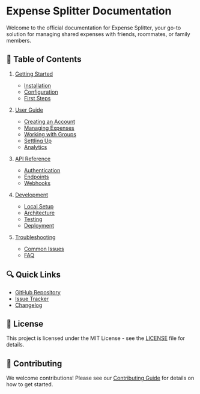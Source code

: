 # Expense Splitter Documentation

Welcome to the official documentation for Expense Splitter, your go-to solution for managing shared expenses with friends, roommates, or family members.

## 📖 Table of Contents

1. [Getting Started](/docs/guides/getting-started)
   - [Installation](/docs/guides/getting-started/installation)
   - [Configuration](/docs/guides/getting-started/configuration)
   - [First Steps](/docs/guides/getting-started/first-steps)

2. [User Guide](/docs/guides/user-guide)
   - [Creating an Account](/docs/guides/user-guide/account)
   - [Managing Expenses](/docs/guides/user-guide/expenses)
   - [Working with Groups](/docs/guides/user-guide/groups)
   - [Settling Up](/docs/guides/user-guide/settlements)
   - [Analytics](/docs/guides/user-guide/analytics)

3. [API Reference](/docs/api)
   - [Authentication](/docs/api/authentication)
   - [Endpoints](/docs/api/endpoints)
   - [Webhooks](/docs/api/webhooks)

4. [Development](/docs/guides/development)
   - [Local Setup](/docs/guides/development/setup)
   - [Architecture](/docs/guides/development/architecture)
   - [Testing](/docs/guides/development/testing)
   - [Deployment](/docs/guides/development/deployment)

5. [Troubleshooting](/docs/guides/troubleshooting)
   - [Common Issues](/docs/guides/troubleshooting/common-issues)
   - [FAQ](/docs/guides/troubleshooting/faq)

## 🔍 Quick Links

- [GitHub Repository](https://github.com/yourusername/expense-splitter)
- [Issue Tracker](https://github.com/yourusername/expense-splitter/issues)
- [Changelog](/CHANGELOG.md)

## 📝 License

This project is licensed under the MIT License - see the [LICENSE](LICENSE) file for details.

## 🤝 Contributing

We welcome contributions! Please see our [Contributing Guide](CONTRIBUTING.md) for details on how to get started.

